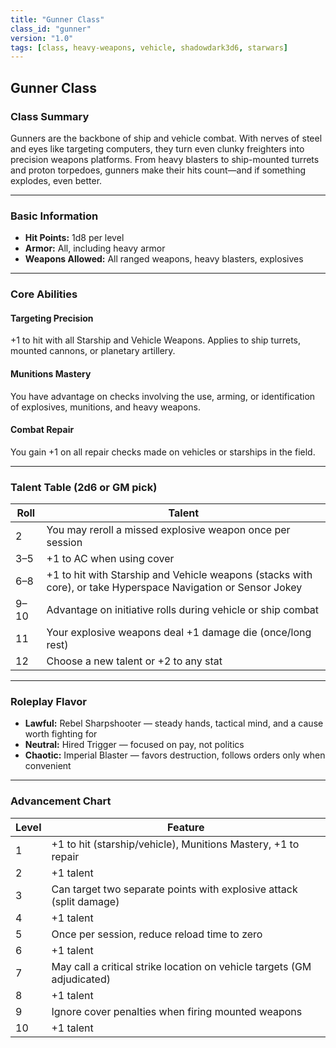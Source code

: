 ```yaml
---
title: "Gunner Class"
class_id: "gunner"
version: "1.0"
tags: [class, heavy-weapons, vehicle, shadowdark3d6, starwars]
---
```


## Gunner Class

### Class Summary

Gunners are the backbone of ship and vehicle combat. With nerves of steel and eyes like targeting computers, they turn even clunky freighters into precision weapons platforms. From heavy blasters to ship-mounted turrets and proton torpedoes, gunners make their hits count—and if something explodes, even better.

---

### Basic Information

- **Hit Points:** 1d8 per level  
- **Armor:** All, including heavy armor  
- **Weapons Allowed:** All ranged weapons, heavy blasters, explosives  

---

### Core Abilities

#### Targeting Precision

+1 to hit with all Starship and Vehicle Weapons. Applies to ship turrets, mounted cannons, or planetary artillery.

#### Munitions Mastery

You have advantage on checks involving the use, arming, or identification of explosives, munitions, and heavy weapons.

#### Combat Repair

You gain +1 on all repair checks made on vehicles or starships in the field.

---

### Talent Table (2d6 or GM pick)

| Roll | Talent |
|------|--------|
| 2    | You may reroll a missed explosive weapon once per session |
| 3–5  | +1 to AC when using cover |
| 6–8  | +1 to hit with Starship and Vehicle weapons (stacks with core), or take Hyperspace Navigation or Sensor Jokey |
| 9–10 | Advantage on initiative rolls during vehicle or ship combat |
| 11   | Your explosive weapons deal +1 damage die (once/long rest) |
| 12   | Choose a new talent or +2 to any stat |

---

### Roleplay Flavor

- **Lawful:** Rebel Sharpshooter — steady hands, tactical mind, and a cause worth fighting for  
- **Neutral:** Hired Trigger — focused on pay, not politics  
- **Chaotic:** Imperial Blaster — favors destruction, follows orders only when convenient  

---

### Advancement Chart

| Level | Feature |
|-------|---------|
| 1     | +1 to hit (starship/vehicle), Munitions Mastery, +1 to repair |
| 2     | +1 talent |
| 3     | Can target two separate points with explosive attack (split damage) |
| 4     | +1 talent |
| 5     | Once per session, reduce reload time to zero |
| 6     | +1 talent |
| 7     | May call a critical strike location on vehicle targets (GM adjudicated) |
| 8     | +1 talent |
| 9     | Ignore cover penalties when firing mounted weapons |
| 10    | +1 talent |
